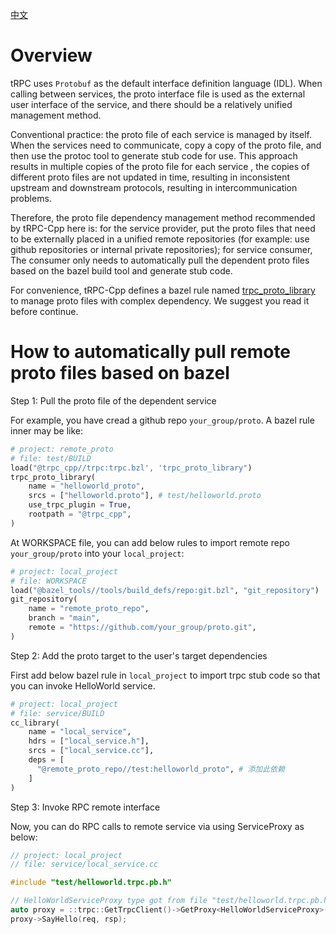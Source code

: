[中文](../zh/proto_management.md)

# Overview

tRPC uses `Protobuf` as the default interface definition language (IDL). When calling between services, the proto interface file is used as the external user interface of the service, and there should be a relatively unified management method.

Conventional practice: the proto file of each service is managed by itself. When the services need to communicate, copy a copy of the proto file, and then use the protoc tool to generate stub code for use. This approach results in multiple copies of the proto file for each service , the copies of different proto files are not updated in time, resulting in inconsistent upstream and downstream protocols, resulting in intercommunication problems.

Therefore, the proto file dependency management method recommended by tRPC-Cpp here is: for the service provider, put the proto files that need to be externally placed in a unified remote repositories (for example: use github repositories or internal private repositories); for service consumer, The consumer only needs to automatically pull the dependent proto files based on the bazel build tool and generate stub code.

For convenience, tRPC-Cpp defines a bazel rule named [trpc_proto_library](./bazel_or_cmake.md#trpc_proto_library) to manage proto files with complex dependency. We suggest you read it before continue.

# How to automatically pull remote proto files based on bazel

Step 1: Pull the proto file of the dependent service

For example, you have cread a github repo `your_group/proto`. A bazel rule inner may be like:

```python
# project: remote_proto
# file: test/BUILD
load("@trpc_cpp//trpc:trpc.bzl', 'trpc_proto_library")
trpc_proto_library(
    name = "helloworld_proto",
    srcs = ["helloworld.proto"], # test/helloworld.proto
    use_trpc_plugin = True,
    rootpath = "@trpc_cpp",
)
```

At WORKSPACE file, you can add below rules to import remote repo `your_group/proto` into your `local_project`:

```python
# project: local_project
# file: WORKSPACE
load("@bazel_tools//tools/build_defs/repo:git.bzl", "git_repository")
git_repository(
    name = "remote_proto_repo",
    branch = "main",
    remote = "https://github.com/your_group/proto.git",
)
```

Step 2: Add the proto target to the user's target dependencies

First add below bazel rule in `local_project` to import trpc stub code so that you can invoke HelloWorld service.

```python
# project: local_project
# file: service/BUILD
cc_library(
    name = "local_service",
    hdrs = ["local_service.h"],
    srcs = ["local_service.cc"],
    deps = [
      "@remote_proto_repo//test:helloworld_proto", # 添加此依赖
    ]
)
```

Step 3: Invoke RPC remote interface

Now, you can do RPC calls to remote service via using ServiceProxy as below:

```c++
// project: local_project
// file: service/local_service.cc

#include "test/helloworld.trpc.pb.h"

// HelloWorldServiceProxy type got from file "test/helloworld.trpc.pb.h"
auto proxy = ::trpc::GetTrpcClient()->GetProxy<HelloWorldServiceProxy>("client->service->name defined in yaml file");
proxy->SayHello(req, rsp);
```
